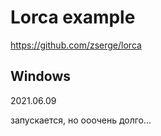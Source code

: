 # Lorca example

https://github.com/zserge/lorca


## Windows

2021.06.09

запускается, но ооочень долго... 